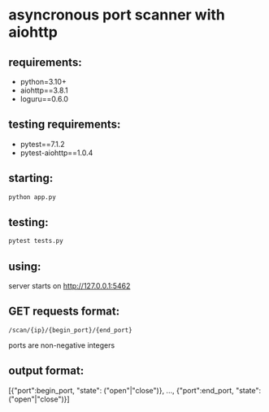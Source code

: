 # asyncronous port scanner with aiohttp

## requirements:
- python=3.10+
- aiohttp==3.8.1
- loguru==0.6.0

## testing requirements:
- pytest==7.1.2
- pytest-aiohttp==1.0.4

## starting:
```sh
python app.py
```

## testing:
```sh
pytest tests.py
```
## using:
server starts on http://127.0.0.1:5462

## GET requests format:
```
/scan/{ip}/{begin_port}/{end_port}
```
ports are non-negative integers
## output format:
[{"port":begin_port, "state": ("open"|"close")}, ..., {"port":end_port, "state": ("open"|"close")}]
